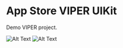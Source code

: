 # App Store VIPER UIKit
Demo VIPER project.

![Alt Text](https://media.giphy.com/media/j11vtgYKueh6iAuoPc/giphy.gif)
![Alt Text](https://media.giphy.com/media/5SBHjdzr6d1y6Cx1lS/giphy.gif)
